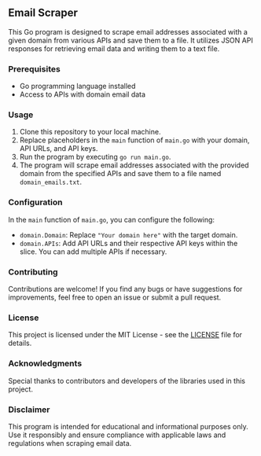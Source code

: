 ## Email Scraper

This Go program is designed to scrape email addresses associated with a given domain from various APIs and save them to a file. It utilizes JSON API responses for retrieving email data and writing them to a text file.

### Prerequisites

- Go programming language installed
- Access to APIs with domain email data

### Usage

1. Clone this repository to your local machine.
2. Replace placeholders in the `main` function of `main.go` with your domain, API URLs, and API keys.
3. Run the program by executing `go run main.go`.
4. The program will scrape email addresses associated with the provided domain from the specified APIs and save them to a file named `domain_emails.txt`.

### Configuration

In the `main` function of `main.go`, you can configure the following:

- `domain.Domain`: Replace `"Your domain here"` with the target domain.
- `domain.APIs`: Add API URLs and their respective API keys within the slice. You can add multiple APIs if necessary.

### Contributing

Contributions are welcome! If you find any bugs or have suggestions for improvements, feel free to open an issue or submit a pull request.

### License

This project is licensed under the MIT License - see the [LICENSE](LICENSE) file for details.

### Acknowledgments

Special thanks to contributors and developers of the libraries used in this project.

### Disclaimer

This program is intended for educational and informational purposes only. Use it responsibly and ensure compliance with applicable laws and regulations when scraping email data.
